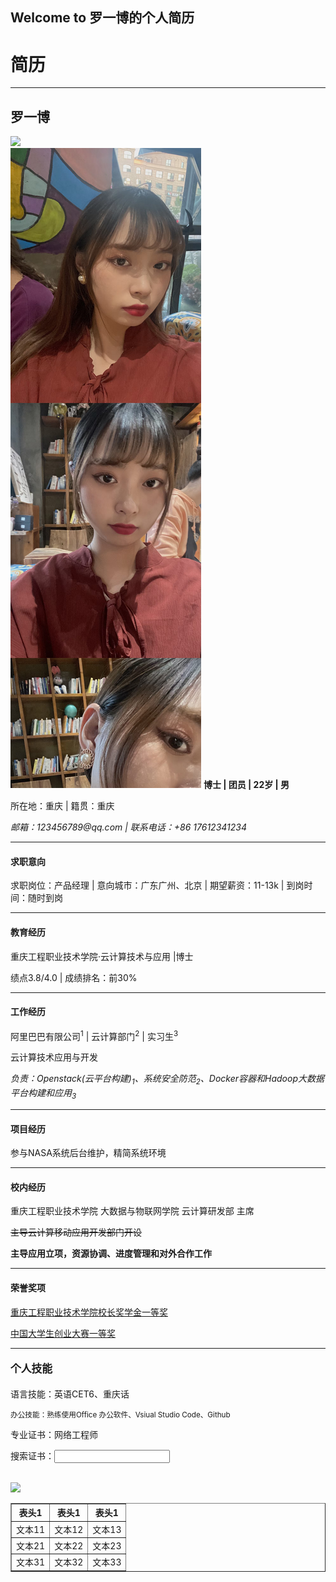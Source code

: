 ## Welcome to 罗一博的个人简历
<!DOCTYPE html>
<html>
<head>
    <meta charset="utf-8" />
    <title>个人简历</title>
</head>
<body>
    <h1>简历</h1>
    <hr>
    <h2>罗一博</h2><img src="https://i01piccdn.sogoucdn.com/c64460e433015c7c"/><br/><img src="https://github.com/sweetbunny101/sweetbunny101.github.io/blob/main/wuling.jpg"/>
   <strong>博士  |  团员 | 22岁  | 男  </strong>
    <p>所在地：重庆 | 籍贯：重庆</p>
    <em>邮箱：123456789@qq.com  |  联系电话：+86 17612341234</em><br/>
    <hr/>   
    <h4>求职意向</h4>
    <p>求职岗位：产品经理  |  意向城市：广东广州、北京  |   期望薪资：11-13k  |  到岗时间：随时到岗<p>
    <hr/>   
    <h4>教育经历</h4>
    <p>重庆工程职业技术学院·云计算技术与应用  |博士</p>
    <p>绩点3.8/4.0 | 成绩排名：前30%</p>
    <hr/>   
    <h4>工作经历</h4>
    <p>阿里巴巴有限公司<sup>1</sup> | 云计算部门<sup>2</sup> | 实习生<sup>3</sup></p>
    <p>云计算技术应用与开发</p>
    <em>负责：Openstack(云平台构建)<sub>1</sub>、系统安全防范<sub>2</sub>、Docker容器和Hadoop大数据平台构建和应用<sub>3</sub></em>
    <hr/>   
    <h4>项目经历</h4>
    参与NASA系统后台维护，精简系统环境
    <hr/>   
    <h4>校内经历</h4>
    <p>重庆工程职业技术学院 大数据与物联网学院 云计算研发部 主席</p>
    <p><s>主导云计算移动应用开发部门开设</s></p>
    <p><strong>主导应用立项，资源协调、进度管理和对外合作工作</strong></p>
    <hr/>   
    <h4>荣誉奖项</h4>
    <p><u>重庆工程职业技术学院校长奖学金一等奖</u></p>
    <p><u>中国大学生创业大赛一等奖</u></p>
    <hr/>   
    <h4><big>个人技能</big></h4>
    <p>语言技能：英语CET6、重庆话</p>
    <p><small>办公技能：熟练使用Office 办公软件、Vsiual Studio Code、Github</small></p>
    <p>专业证书：网络工程师</p>
    <p>搜索证书：<input /></p><br/>
    <img src="https://img01.sogoucdn.com/app/a/100520093/f9d5c084396d06f6-0c7006bf1d0bb8d5-867e81e9b73a855b4c7b6d979119eda0.jpg"/>
     <table border = "1">
        <tr>
            <th>表头1</th>
            <th>表头1</th>
            <th>表头1</th>
        </tr>
        <tr>
            <td>文本11</td>
            <td>文本12</td>
            <td>文本13</td>
        </tr>
        <tr>
            <td>文本21</td>
            <td>文本22</td>
            <td>文本23</td>
        </tr>
        <tr>
            <td>文本31</td>
            <td>文本32</td>
            <td>文本33</td>
        </tr>
    </table>
</body>
</html>
